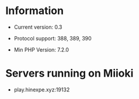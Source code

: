 # Information

- Current version: 0.3

- Protocol support: 388, 389, 390

- Min PHP Version: 7.2.0

# Servers running on Miioki
- play.hinexpe.xyz:19132
